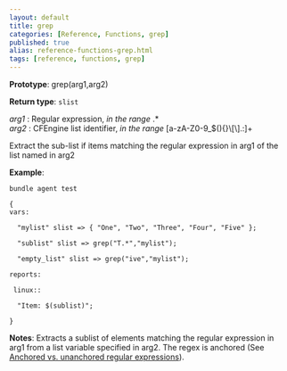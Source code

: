 ```yaml
---
layout: default
title: grep
categories: [Reference, Functions, grep]
published: true
alias: reference-functions-grep.html
tags: [reference, functions, grep]
---
```


**Prototype**: grep(arg1,arg2) 

**Return type**: `slist`

  
 *arg1* : Regular expression, *in the range* .\*   
 *arg2* : CFEngine list identifier, *in the range*
[a-zA-Z0-9\_\$(){}\\[\\].:]+   

Extract the sub-list if items matching the regular expression in arg1 of
the list named in arg2

**Example**:

```cf3
bundle agent test

{
vars:

  "mylist" slist => { "One", "Two", "Three", "Four", "Five" };

  "sublist" slist => grep("T.*","mylist");

  "empty_list" slist => grep("ive","mylist");

reports:

 linux::

  "Item: $(sublist)";

}
```

**Notes**:
Extracts a sublist of elements matching the regular expression in arg1
from a list variable specified in arg2. The regex is anchored (See
[Anchored vs. unanchored regular
expressions](#Anchored-vs_002e-unanchored-regular-expressions)).
